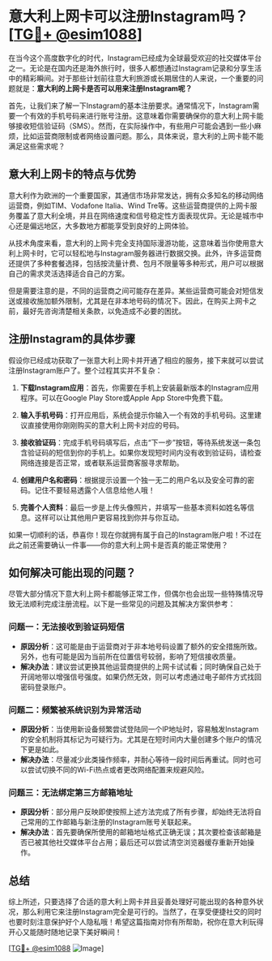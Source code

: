 # 意大利上网卡可以注册Instagram吗？[[TG💪+ @esim1088](https://t.me/s/esim1088)]

在当今这个高度数字化的时代，Instagram已经成为全球最受欢迎的社交媒体平台之一。无论是在国内还是海外旅行时，很多人都想通过Instagram记录和分享生活中的精彩瞬间。对于那些计划前往意大利旅游或长期居住的人来说，一个重要的问题就是：**意大利的上网卡是否可以用来注册Instagram呢？**

首先，让我们来了解一下Instagram的基本注册要求。通常情况下，Instagram需要一个有效的手机号码来进行账号注册。这意味着你需要确保你的意大利上网卡能够接收短信验证码（SMS）。然而，在实际操作中，有些用户可能会遇到一些小麻烦，比如运营商限制或者网络设置问题。那么，具体来说，意大利的上网卡能不能满足这些需求呢？

## 意大利上网卡的特点与优势

意大利作为欧洲的一个重要国家，其通信市场非常发达，拥有众多知名的移动网络运营商，例如TIM、Vodafone Italia、Wind Tre等。这些运营商提供的上网卡服务覆盖了意大利全境，并且在网络速度和信号稳定性方面表现优异。无论是城市中心还是偏远地区，大多数地方都能享受到良好的上网体验。

从技术角度来看，意大利的上网卡完全支持国际漫游功能，这意味着当你使用意大利上网卡时，它可以轻松地与Instagram服务器进行数据交换。此外，许多运营商还提供了多种套餐选择，包括按流量计费、包月不限量等多种形式，用户可以根据自己的需求灵活选择适合自己的方案。

但是需要注意的是，不同的运营商之间可能存在差异。某些运营商可能会对短信发送或接收施加额外限制，尤其是在非本地号码的情况下。因此，在购买上网卡之前，最好先咨询清楚相关条款，以免造成不必要的困扰。

## 注册Instagram的具体步骤

假设你已经成功获取了一张意大利上网卡并开通了相应的服务，接下来就可以尝试注册Instagram账户了。整个过程其实并不复杂：

1. **下载Instagram应用**：首先，你需要在手机上安装最新版本的Instagram应用程序。可以在Google Play Store或Apple App Store中免费下载。
   
2. **输入手机号码**：打开应用后，系统会提示你输入一个有效的手机号码。这里建议直接使用你刚刚购买的意大利上网卡对应的号码。

3. **接收验证码**：完成手机号码填写后，点击“下一步”按钮，等待系统发送一条包含验证码的短信到你的手机上。如果你发现短时间内没有收到验证码，请检查网络连接是否正常，或者联系运营商客服寻求帮助。

4. **创建用户名和密码**：根据提示设置一个独一无二的用户名以及安全可靠的密码。记住不要轻易透露个人信息给他人哦！

5. **完善个人资料**：最后一步是上传头像照片，并填写一些基本资料如姓名等信息。这样可以让其他用户更容易找到你并与你互动。

如果一切顺利的话，恭喜你！现在你就拥有属于自己的Instagram账户啦！不过在此之前还需要确认一件事——你的意大利上网卡是否真的能正常使用？

## 如何解决可能出现的问题？

尽管大部分情况下意大利上网卡都能够正常工作，但偶尔也会出现一些特殊情况导致无法顺利完成注册流程。以下是一些常见的问题及其解决方案供参考：

### 问题一：无法接收到验证码短信
- **原因分析**：这可能是由于运营商对于非本地号码设置了额外的安全措施所致。另外，也有可能是因为当前所在位置信号较弱，影响了短信接收质量。
- **解决办法**：建议尝试更换其他运营商提供的上网卡试试看；同时确保自己处于开阔地带以增强信号强度。如果仍然无效，则可以考虑通过电子邮件方式找回密码登录账户。

### 问题二：频繁被系统识别为异常活动
- **原因分析**：当使用新设备频繁尝试登陆同一个IP地址时，容易触发Instagram的安全机制将其标记为可疑行为。尤其是在短时间内大量创建多个账户的情况下更是如此。
- **解决办法**：尽量减少此类操作频率，并耐心等待一段时间后再重试。同时也可以尝试切换不同的Wi-Fi热点或者更改网络配置来规避风险。

### 问题三：无法绑定第三方邮箱地址
- **原因分析**：部分用户反映即使按照上述方法完成了所有步骤，却始终无法将自己常用的工作邮箱与新注册的Instagram账号关联起来。
- **解决办法**：首先要确保所使用的邮箱地址格式正确无误；其次要检查该邮箱是否已被其他社交媒体平台占用；最后还可以尝试清空浏览器缓存重新开始操作。

## 总结

综上所述，只要选择了合适的意大利上网卡并且妥善处理好可能出现的各种意外状况，那么利用它来注册Instagram完全是可行的。当然了，在享受便捷社交的同时也要时刻注意保护好个人隐私哦！希望这篇指南对你有所帮助，祝你在意大利玩得开心又能随时随地记录下美好瞬间！

[[TG💪+ @esim1088](https://t.me/s/esim1088) ![Image](https://i.postimg.cc/4NQfJmqS/Snipaste-2025-05-13-00-14-12.png)]